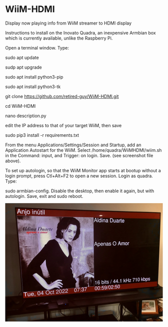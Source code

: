 # WiiM-HDMI
Display now playing info from WiiM streamer to HDMI display

Instructions to install on the Inovato Quadra, an inexpensive Armbian box which is currently available, unlike the Raspberry Pi.

Open a terminal window.  Type:

sudo apt update

sudp apt upgrade

sudo apt install python3-pip

sudo apt install python3-tk

git clone https://github.com/retired-guy/WiiM-HDMI.git

cd WiiM-HDMI

nano description.py

edit the IP address to that of your target WiiM, then save

sudo pip3 install -r requirements.txt

From the menu Applications/Settings/Session and Startup, add an Application Autostart for the WiiM.  Select /home/quadra/WiiMHDMI/wiim.sh in the Command: input, and Trigger: on login.  Save.  (see screenshot file above).


To set up autologin, so that the WiiM Monitor app starts at bootup without a login prompt, press Ctl+Alt+F2 to open a new session.  Login as quadra.  Type: 

sudo armbian-config.  Disable the desktop, then enable it again, but with autologin.  Save, exit and sudo reboot.  




![photo](https://raw.githubusercontent.com/retired-guy/WiiM-HDMI/main/FAB48D2B-CDA4-4798-9941-5C933B984995.jpeg)
